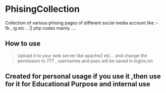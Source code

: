 # PhisingCollection
Collection of various phising pages of different social media account like :- fb , ig etc .. || php codes mainly .... 

## How to use

> Upload it to your web server like apache2 etc... and change the permission to 777 , usernames and pass will be saved in logins.txt


## Created for personal usage if you use it ,then use for it for Educational Purpose and internal use
